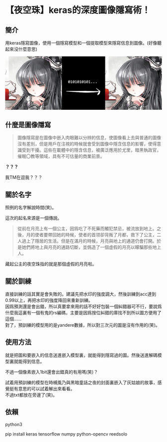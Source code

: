 # 【夜空珠】keras的深度圖像隱寫術！

## 簡介

用keras隱寫圖像，使用一個隱寫模型和一個提取模型來隱寫信息到圖像。(好像聽起來沒什麼意思)

![預覽](預覽.png)

## 什麼是圖像隱寫

> 圖像隱寫是在圖像中嵌入肉眼難以分辨的信息，使圖像看上去與普通的圖像沒有差別，但是用戶在注視的時候就會受到圖像中隱含信息的影響，使得意識受到干擾。這些在載體中的隱含信息，被廣泛應用於尤里，暗黑執政官，催眠〇教等領域，具有不可估量的商業前景。

**？？？**

我TM在逗我？？？

## 關於名字

照例的名字解說時間(笑)。

這次的起名來源是一個傳說。

> 從前在月亮上有一個公主，因爲吃了不死藥而觸犯禁忌，被流放到地上。之後，月的使者要帶回她的時候，使者的首领卻背叛了月都，救下了公主，二人過上了隱居的生活。但是在滿月的時候，月亮與地上的通道仍會打開。於是她們將地上與月亮的通路切斷，並僞造了一個虛假的月亮以矇騙那些地上人。

藏起公主的夜空珠指的就是那個虛假的月亮啦。

## 關於訓練

直接訓練的話其實是會失敗的。建議先把水印的強度調大，然後訓練到acc達到0.99以上，再把水印的強度降回來重新訓練。   
因爲預測還是會出錯，所以真要拿來用的話不好好包裝一個糾錯器可不行，要說爲什麼我這裏有一個有鬼的rs編碼，主要是因爲按位糾錯的庫找不到所以圖方便用了這個……   
對了，預訓練的模型用的是yandere數據，所以對三次元的圖是沒有作用的(笑)。

## 使用方法

就是把圖和要嵌入的信息送進嵌入模型裏，就能得到隱寫過的圖。然後送進解碼模型裏就能得到信息。

不過一個像素嵌入1bit還會出錯真的有用嗎(笑)？

試着用預訓練的模型在時槻風乃與黑暗童話之夜的封面裏嵌入了灰姑娘的故事，感覺挺有意思的可以試着解出來看看。   
不過txt都放在旁邊了(笑)。

## 依賴

python3

pip install keras tensorflow numpy python-opencv reedsolo